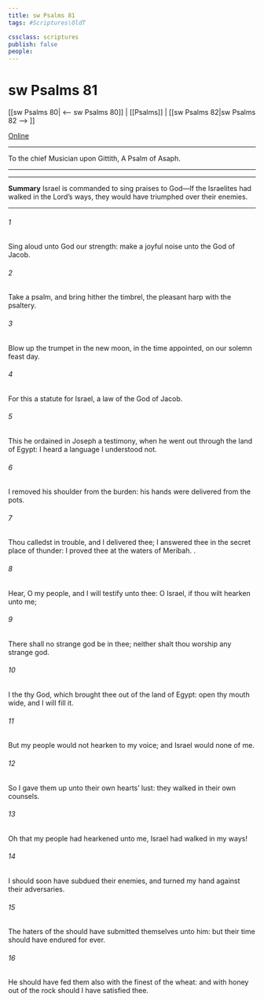 ```yaml
---
title: sw Psalms 81
tags: #Scriptures\OldT

cssclass: scriptures
publish: false
people:
---
```


# sw Psalms 81
[[sw Psalms 80| <-- sw Psalms 80]] | [[Psalms]] | [[sw Psalms 82|sw Psalms 82 --> ]]

[Online](https://churchofjesuschrist.org/study/scriptures/ot/ps/81?lang=eng)

---
To the chief Musician upon Gittith, A Psalm of Asaph.

---

---
__Summary__
Israel is commanded to sing praises to God—If the Israelites had walked in the Lord’s ways, they would have triumphed over their enemies.

---
###### 1 
Sing aloud unto God our strength: make a joyful noise unto the God of Jacob.

###### 2 
Take a psalm, and bring hither the timbrel, the pleasant harp with the psaltery.

###### 3 
Blow up the trumpet in the new moon, in the time appointed, on our solemn feast day.

###### 4 
For this  a statute for Israel,  a law of the God of Jacob.

###### 5 
This he ordained in Joseph  a testimony, when he went out through the land of Egypt:  I heard a language  I understood not.

###### 6 
I removed his shoulder from the burden: his hands were delivered from the pots.

###### 7 
Thou calledst in trouble, and I delivered thee; I answered thee in the secret place of thunder: I proved thee at the waters of Meribah. .

###### 8 
Hear, O my people, and I will testify unto thee: O Israel, if thou wilt hearken unto me;

###### 9 
There shall no strange god be in thee; neither shalt thou worship any strange god.

###### 10 
I  the  thy God, which brought thee out of the land of Egypt: open thy mouth wide, and I will fill it.

###### 11 
But my people would not hearken to my voice; and Israel would none of me.

###### 12 
So I gave them up unto their own hearts’ lust:  they walked in their own counsels.

###### 13 
Oh that my people had hearkened unto me,  Israel had walked in my ways!

###### 14 
I should soon have subdued their enemies, and turned my hand against their adversaries.

###### 15 
The haters of the  should have submitted themselves unto him: but their time should have endured for ever.

###### 16 
He should have fed them also with the finest of the wheat: and with honey out of the rock should I have satisfied thee.

